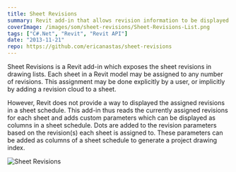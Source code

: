 ```yaml
---
title: Sheet Revisions
summary: Revit add-in that allows revision information to be displayed the a sheet list
coverImage: /images/som/sheet-revisions/Sheet-Revisions-List.png
tags: ["C#.Net", "Revit", "Revit API"]
date: "2013-11-21"
repo: https://github.com/ericanastas/sheet-revisions
---
```


Sheet Revisions is a Revit add-in which exposes the sheet revisions in drawing lists. Each sheet in a Revit model may be assigned to any number of revisions. This assignment may be done explicitly by a user, or implicitly by adding a revision cloud to a sheet.

However, Revit does not provide a way to displayed the assigned revisions in a sheet schedule. This add-in thus reads the currently assigned revisions for each sheet and adds custom parameters which can be displayed as columns in a sheet schedule. Dots are added to the revision parameters based on the revision(s) each sheet is assigned to. These parameters can be added as columns of a sheet schedule to generate a project drawing index.

![Sheet Revisions](/images/som/sheet-revisions/Sheet-Revisions.png)
